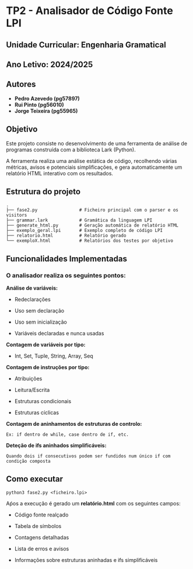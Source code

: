 # TP2 - Analisador de Código Fonte LPI
## Unidade Curricular: Engenharia Gramatical
## Ano Letivo: 2024/2025

## Autores 
- **Pedro Azevedo (pg57897)**
- **Rui Pinto (pg56010)**
- **Jorge Teixeira (pg55965)**

## Objetivo

Este projeto consiste no desenvolvimento de uma ferramenta de análise de programas construída com a biblioteca Lark (Python).

A ferramenta realiza uma análise estática de código, recolhendo várias métricas, avisos e potenciais simplificações, e gera automaticamente um relatório HTML interativo com os resultados.

## Estrutura do projeto

```
.
├── fase2.py                # Ficheiro principal com o parser e os visitors
├── grammar.lark            # Gramática da linguagem LPI
├── generate_html.py        # Geração automática de relatório HTML
├── exemplo_geral.lpi       # Exemplo completo de código LPI
├── relatorio.html          # Relatório gerado
└── exemploX.html           # Relatórios dos testes por objetivo
```

## Funcionalidades Implementadas

### O analisador realiza os seguintes pontos:

**Análise de variáveis:**

- Redeclarações

- Uso sem declaração

- Uso sem inicialização

- Variáveis declaradas e nunca usadas

**Contagem de variáveis por tipo:**

- Int, Set, Tuple, String, Array, Seq

**Contagem de instruções por tipo:**

- Atribuições

- Leitura/Escrita

- Estruturas condicionais

- Estruturas cíclicas

**Contagem de aninhamentos de estruturas de controlo:**

    Ex: if dentro de while, case dentro de if, etc.

**Deteção de ifs aninhados simplificáveis:**

    Quando dois if consecutivos podem ser fundidos num único if com condição composta

## Como executar 

```
python3 fase2.py <ficheiro.lpi>
```

Aṕos a execução é gerado um **relatório.html** com os seguintes campos:

- Código fonte realçado

- Tabela de símbolos

- Contagens detalhadas

- Lista de erros e avisos

- Informações sobre estruturas aninhadas e ifs simplificáveis
